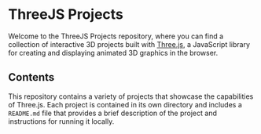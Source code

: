 # ThreeJS Projects

Welcome to the ThreeJS Projects repository, where you can find a collection of interactive 3D projects built with [Three.js](https://threejs.org/), a JavaScript library for creating and displaying animated 3D graphics in the browser.

## Contents

This repository contains a variety of projects that showcase the capabilities of Three.js. Each project is contained in its own directory and includes a `README.md` file that provides a brief description of the project and instructions for running it locally.